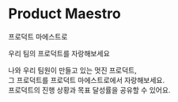 # Product Maestro

프로덕트 마에스트로

우리 팀의 프로덕트를 자랑해보세요

나와 우리 팀원이 만들고 있는 멋진 프로덕트,  
그 프로덕트를 프로덕트 마에스트로에서 자랑해보세요.  
프로덕트의 진행 상황과 목표 달성률을 공유할 수 있어요.
